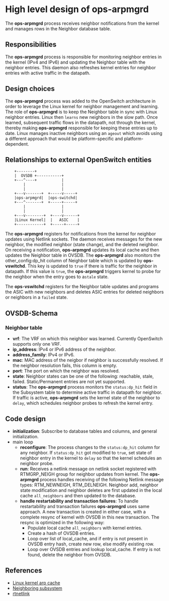 High level design of ops-arpmgrd
================================

The **ops-arpmgrd** process receives neighbor notifications from the kernel and manages rows in the Neighbor database table.


Responsibilities
-----------------
The **ops-arpmgrd** process is responsible for monitoring neighbor entries in the kernel (IPv4 and IPv6) and updating the Neighbor table with the neighbor entries. This daemon also refreshes kernel entries for neighbor entries with active traffic in the datapath.


Design choices
-----------------
The **ops-arpmgrd** process was added to the OpenSwitch architecture in order to leverage the Linux kernel for neighbor management and learning. The role of **ops-arpmgrd** is to keep the Neighbor table in sync with Linux neighbor entries. Linux then `learns` new neighbors in the slow path. Once learned, subsequent traffic flows in the datapath, not through the kernel, thereby making **ops-arpmgrd** responsible for keeping these entries up to date. Linux manages inactive neighbors using an `ageout` which avoids using a different approach that would be platform-specific and platform-dependent.

Relationships to external OpenSwitch entities
---------------------------------------------
```ditaa
    +--------+
    |  OVSDB +-----------+
    +---^----+           |
        |                |
        |                |
    +---v-------+  +-----v-----+
    |ops-arpmgrd|  |ops-switchd|
    +---^-------+  +-----+-----+
        |                |
        |                |
    +---v--------+  +----v------+
    |Linux Kernel|  |   ASIC    |
    +------------+  +-----+-----+

```

The **ops-arpmgrd** registers for notifications from the kernel for neighbor updates using Netlink sockets. The daemon receives messages for the new neighbor, the modified neighbor (state change), and the deleted neighbor. On receiving a notification, **ops-arpmgrd** updates its local cache and then updates the Neighbor table in OVSDB. The **ops-arpmgrd** also monitors the other_config:dp_hit column of Neighbor table which is updated by **ops-vswitchd**. This key is updated to `true` if there is traffic for the neighbor in datapath. If this value is `true`, the **ops-arpmgrd** triggers kernel to probe for the neighbor when the entry goes to a`stale` state.

The **ops-vswitchd** registers for the Neighbor table updates and programs the ASIC with new neighbors and deletes ASIC entries for deleted neighbors or neighbors in a `failed` state.

OVSDB-Schema
------------
### Neighbor table
* **vrf**: The VRF on which this neighbor was learned. Currently OpenSwitch supports only one VRF.
* **ip_address**: IPv4 or IPv6 address of the neighbor.
* **address_family**: IPv4 or IPv6.
* **mac**: MAC address of the neigbor if neighbor is successfully resolved. If the neighbor resolution fails, this column is empty.
* **port**: The port on which the neighbor was resolved.
* **state**: Neighbor states can be one of the following: reachable, stale, failed. Static/Permanent entries are not yet supported.
* **status**: The **ops-arpmgrd** process monitors the `status:dp_hit` field in the Subsystem table to determine active traffic in datapath for neighbor. If traffic is active, **ops-arpmgrd** sets the kernel state of the neighbor to `delay`, which schedules neighbor probes to refresh the kernel entry.

Code design
-----------
* **initialization**: Subscribe to database tables and columns, and general initialization.
* main loop
  * **reconfigure**: The process changes to the `status:dp_hit` column for any neighbor. If `status:dp_hit` got modified to `true`, set state of neighbor entry in the kernel to `delay` so that the kernel schedules an neighbor probe.
  * **run**: Receives a netlink message on netlink socket registered with RTMGRP_NEIGH group for neighbor updates from kernel. The **ops-arpmgrd** process handles receiving of the following Netlink message types: RTM_NEWNEIGH, RTM_DELNEIGH. Neighbor add, neighbor state modification and neighbor deletes are first updated in the local cache `all_neighbors` and then updated to the database.
  * **handle restartability and transaction failures**: To handle restartability and transaction failures **ops-arpmgrd** uses same approach. A new transaction is created in either case, with a complete resync of kernel with OVSDB in this new transaction. The resync is optimized in the following way:
     - Populate local cache `all_neighbors` with kernel entries.
     - Create a hash of OVSDB entries.
     - Loop over list of local_cache, and if entry is not present in OVSDB entry hash, create new row, else modify existing row.
     - Loop over OVSDB entries and lookup local_cache. If entry is not found, delete the neighbor from OVSDB.

References
----------
* [Linux kernel arp cache](http://linux-ip.net/html/ether-arp.html)
* [Neighboring subsystem](http://www.linuxfoundation.org/collaborate/workgroups/networking/neighboring_subsystem)
* [rtnetlink](http://man7.org/linux/man-pages/man7/rtnetlink.7.html)
